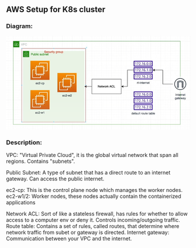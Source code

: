 ## AWS Setup for K8s cluster

### Diagram:

![aws diagram](../assets/AWS_infrastructure.PNG)

### Description:

VPC: "Virtual Private Cloud", it is the global virtual network that span all regions. Contains "subnets".

Public Subnet: A type of subnet that has a direct route to an internet gateway. Can access the public internet.

ec2-cp: This is the control plane node which manages the worker nodes.
ec2-w1/2: Worker nodes, these nodes actually contain the containerized applications

Network ACL: Sort of like a stateless firewall, has rules for whether to allow access to a computer env or deny it. Controls incoming/outgoing traffic.
Route table: Contains a set of rules, called routes, that determine where network traffic from subet or gateway is directed.
Internet gateway: Communication between your VPC and the internet.
